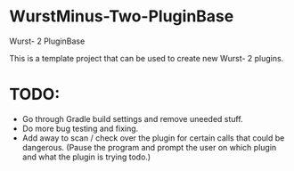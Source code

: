 # WurstMinus-Two-PluginBase
Wurst- 2 PluginBase

This is a template project that can be used to create new Wurst- 2 plugins.

# TODO:
* Go through Gradle build settings and remove uneeded stuff.
* Do more bug testing and fixing.
* Add away to scan / check over the plugin for certain calls that could be dangerous. (Pause the program and prompt the user on which plugin and what the plugin is trying todo.)
